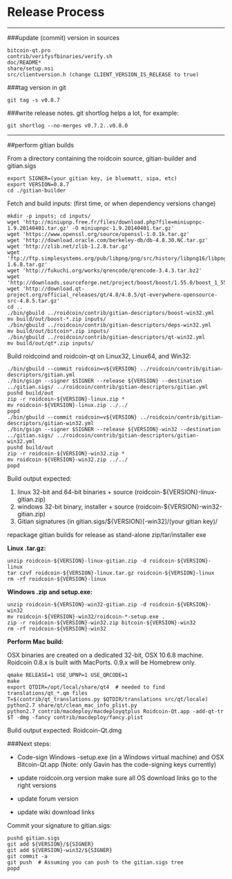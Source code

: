 Release Process
====================

* * *

###update (commit) version in sources


	bitcoin-qt.pro
	contrib/verifysfbinaries/verify.sh
	doc/README*
	share/setup.nsi
	src/clientversion.h (change CLIENT_VERSION_IS_RELEASE to true)

###tag version in git

	git tag -s v0.8.7

###write release notes. git shortlog helps a lot, for example:

	git shortlog --no-merges v0.7.2..v0.8.0

* * *

##perform gitian builds

 From a directory containing the roidcoin source, gitian-builder and gitian.sigs
  
	export SIGNER=(your gitian key, ie bluematt, sipa, etc)
	export VERSION=0.8.7
	cd ./gitian-builder

 Fetch and build inputs: (first time, or when dependency versions change)

	mkdir -p inputs; cd inputs/
	wget 'http://miniupnp.free.fr/files/download.php?file=miniupnpc-1.9.20140401.tar.gz' -O miniupnpc-1.9.20140401.tar.gz'
	wget 'https://www.openssl.org/source/openssl-1.0.1k.tar.gz'
	wget 'http://download.oracle.com/berkeley-db/db-4.8.30.NC.tar.gz'
	wget 'http://zlib.net/zlib-1.2.8.tar.gz'
	wget 'ftp://ftp.simplesystems.org/pub/libpng/png/src/history/libpng16/libpng-1.6.8.tar.gz'
	wget 'http://fukuchi.org/works/qrencode/qrencode-3.4.3.tar.bz2'
	wget 'http://downloads.sourceforge.net/project/boost/boost/1.55.0/boost_1_55_0.tar.bz2'
	wget 'http://download.qt-project.org/official_releases/qt/4.8/4.8.5/qt-everywhere-opensource-src-4.8.5.tar.gz'
	cd ..
	./bin/gbuild ../roidcoin/contrib/gitian-descriptors/boost-win32.yml
	mv build/out/boost-*.zip inputs/
	./bin/gbuild ../roidcoin/contrib/gitian-descriptors/deps-win32.yml
	mv build/out/bitcoin*.zip inputs/
	./bin/gbuild ../roidcoin/contrib/gitian-descriptors/qt-win32.yml
	mv build/out/qt*.zip inputs/

 Build roidcoind and roidcoin-qt on Linux32, Linux64, and Win32:
  
	./bin/gbuild --commit roidcoin=v${VERSION} ../roidcoin/contrib/gitian-descriptors/gitian.yml
	./bin/gsign --signer $SIGNER --release ${VERSION} --destination ../gitian.sigs/ ../roidcoin/contrib/gitian-descriptors/gitian.yml
	pushd build/out
	zip -r roidcoin-${VERSION}-linux.zip *
	mv roidcoin-${VERSION}-linux.zip ../../
	popd
	./bin/gbuild --commit roidcoin=v${VERSION} ../roidcoin/contrib/gitian-descriptors/gitian-win32.yml
	./bin/gsign --signer $SIGNER --release ${VERSION}-win32 --destination ../gitian.sigs/ ../roidcoin/contrib/gitian-descriptors/gitian-win32.yml
	pushd build/out
	zip -r roidcoin-${VERSION}-win32.zip *
	mv roidcoin-${VERSION}-win32.zip ../../
	popd

  Build output expected:

  1. linux 32-bit and 64-bit binaries + source (roidcoin-${VERSION}-linux-gitian.zip)
  2. windows 32-bit binary, installer + source (roidcoin-${VERSION}-win32-gitian.zip)
  3. Gitian signatures (in gitian.sigs/${VERSION}[-win32]/(your gitian key)/

repackage gitian builds for release as stand-alone zip/tar/installer exe

**Linux .tar.gz:**

	unzip roidcoin-${VERSION}-linux-gitian.zip -d roidcoin-${VERSION}-linux
	tar czvf roidcoin-${VERSION}-linux.tar.gz roidcoin-${VERSION}-linux
	rm -rf roidcoin-${VERSION}-linux

**Windows .zip and setup.exe:**

	unzip roidcoin-${VERSION}-win32-gitian.zip -d roidcoin-${VERSION}-win32
	mv roidcoin-${VERSION}-win32/roidcoin-*-setup.exe .
	zip -r roidcoin-${VERSION}-win32.zip bitcoin-${VERSION}-win32
	rm -rf roidcoin-${VERSION}-win32

**Perform Mac build:**

  OSX binaries are created on a dedicated 32-bit, OSX 10.6.8 machine.
  Roidcoin 0.8.x is built with MacPorts.  0.9.x will be Homebrew only.

	qmake RELEASE=1 USE_UPNP=1 USE_QRCODE=1
	make
	export QTDIR=/opt/local/share/qt4  # needed to find translations/qt_*.qm files
	T=$(contrib/qt_translations.py $QTDIR/translations src/qt/locale)
	python2.7 share/qt/clean_mac_info_plist.py
	python2.7 contrib/macdeploy/macdeployqtplus Roidcoin-Qt.app -add-qt-tr $T -dmg -fancy contrib/macdeploy/fancy.plist

 Build output expected: Roidcoin-Qt.dmg

###Next steps:

* Code-sign Windows -setup.exe (in a Windows virtual machine) and
  OSX Bitcoin-Qt.app (Note: only Gavin has the code-signing keys currently)

* update roidcoin.org version
  make sure all OS download links go to the right versions

* update forum version

* update wiki download links

Commit your signature to gitian.sigs:

	pushd gitian.sigs
	git add ${VERSION}/${SIGNER}
	git add ${VERSION}-win32/${SIGNER}
	git commit -a
	git push  # Assuming you can push to the gitian.sigs tree
	popd

